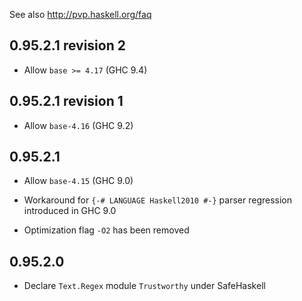 See also http://pvp.haskell.org/faq

## 0.95.2.1 revision 2

- Allow `base >= 4.17` (GHC 9.4)

## 0.95.2.1 revision 1

- Allow `base-4.16` (GHC 9.2)

## 0.95.2.1

- Allow `base-4.15` (GHC 9.0)

- Workaround for `{-# LANGUAGE Haskell2010 #-}` parser regression introduced in GHC 9.0

- Optimization flag `-O2` has been removed

## 0.95.2.0

- Declare `Text.Regex` module `Trustworthy` under SafeHaskell
